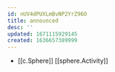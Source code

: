 ```yaml
---
id: nUV4dPUXLmBvNP2YrZ96O
title: announced
desc: ''
updated: 1671115929145
created: 1636657389999
---
```





- [[c.Sphere]] [[sphere.Activity]]
